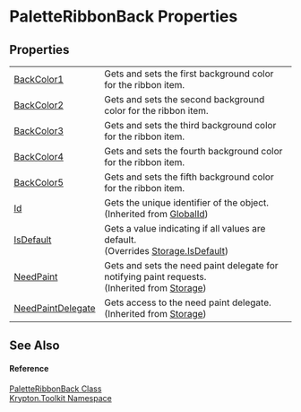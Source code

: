 # PaletteRibbonBack Properties




## Properties
<table>
<tr>
<td><a href="7665ef95-4733-7cb2-d343-36758d2ae7c0.md">BackColor1</a></td>
<td>Gets and sets the first background color for the ribbon item.</td></tr>
<tr>
<td><a href="0161a3f6-6ab9-960c-1cca-b2866fbf44e1.md">BackColor2</a></td>
<td>Gets and sets the second background color for the ribbon item.</td></tr>
<tr>
<td><a href="d404cac3-ee9e-ac90-c14b-14ea49e16377.md">BackColor3</a></td>
<td>Gets and sets the third background color for the ribbon item.</td></tr>
<tr>
<td><a href="e76e2f40-6d6d-b8a1-88ef-a47316a3f8dd.md">BackColor4</a></td>
<td>Gets and sets the fourth background color for the ribbon item.</td></tr>
<tr>
<td><a href="1b4e33c7-cdde-ddc3-a412-6865cef972b6.md">BackColor5</a></td>
<td>Gets and sets the fifth background color for the ribbon item.</td></tr>
<tr>
<td><a href="71a6846f-bfb6-fb58-b361-6b43ae0583a8.md">Id</a></td>
<td>Gets the unique identifier of the object.<br />(Inherited from <a href="9ef2ca3a-e03e-8927-105a-2f9a6fbdf849.md">GlobalId</a>)</td></tr>
<tr>
<td><a href="85e103a2-a386-dcb8-b9ed-525571fc6166.md">IsDefault</a></td>
<td>Gets a value indicating if all values are default.<br />(Overrides <a href="bbc0e831-9474-3bce-65dc-0625d793d8c1.md">Storage.IsDefault</a>)</td></tr>
<tr>
<td><a href="097a0f47-e60c-4bf7-802c-8391c6d8feff.md">NeedPaint</a></td>
<td>Gets and sets the need paint delegate for notifying paint requests.<br />(Inherited from <a href="8406cf55-79a3-e579-4094-be084e489431.md">Storage</a>)</td></tr>
<tr>
<td><a href="879ca7f2-32c5-8581-44f2-c7aee6491db2.md">NeedPaintDelegate</a></td>
<td>Gets access to the need paint delegate.<br />(Inherited from <a href="8406cf55-79a3-e579-4094-be084e489431.md">Storage</a>)</td></tr>
</table>

## See Also


#### Reference
<a href="7482a059-7347-97c7-0104-324d13564763.md">PaletteRibbonBack Class</a>  
<a href="79d2eac2-21f4-54ff-7552-b20c33c30600.md">Krypton.Toolkit Namespace</a>  
